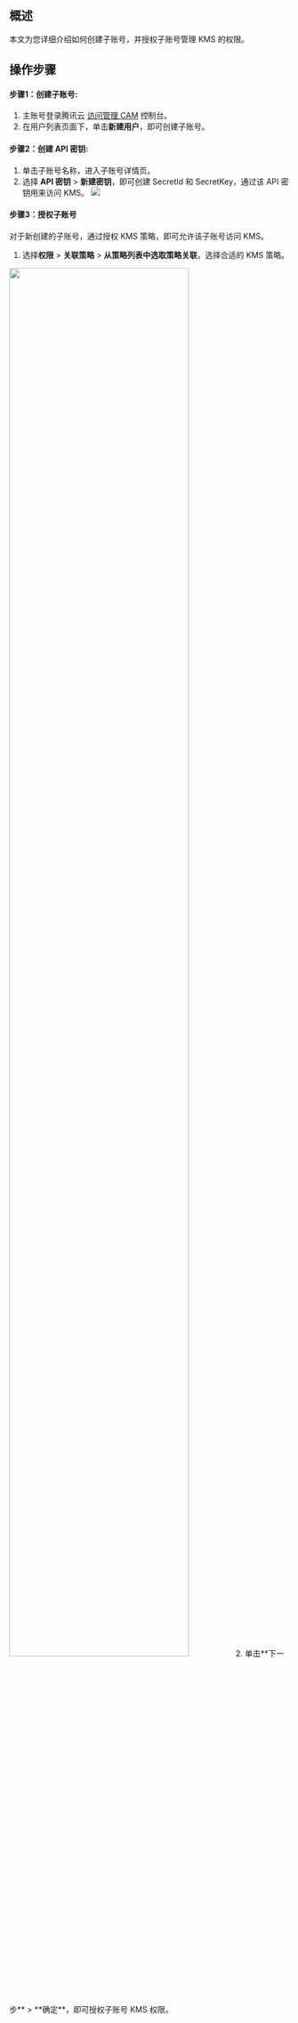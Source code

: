 

## 概述
本文为您详细介绍如何创建子账号，并授权子账号管理 KMS 的权限。

## 操作步骤
#### 步骤1：创建子账号: 
1. 主账号登录腾讯云 [访问管理 CAM](https://console.cloud.tencent.com/cam) 控制台。
2. 在用户列表页面下，单击**新建用户**，即可创建子账号。

#### 步骤2：创建 API 密钥: 
1. 单击子账号名称，进入子账号详情页。
2. 选择 **API 密钥** > **新建密钥**，即可创建 SecretId 和 SecretKey，通过该 API 密钥用来访问 KMS。
![](https://main.qcloudimg.com/raw/ac96f4b2db57dbf6f4d6994444b7b79b.jpg)

#### 步骤3：授权子账号
对于新创建的子账号，通过授权 KMS 策略，即可允许该子账号访问 KMS。
1. 选择**权限** > **关联策略** > **从策略列表中选取策略关联**，选择合适的 KMS 策略。
<img src="https://main.qcloudimg.com/raw/af912a7e1720c59634a69e07da317859.jpg" width="80%">
2. 单击**下一步** > **确定**，即可授权子账号 KMS 权限。
  
  
  
  
